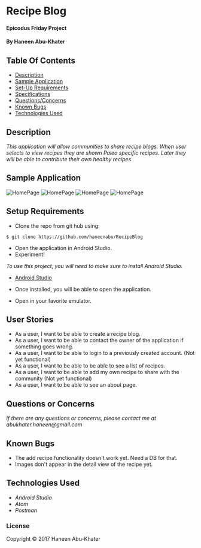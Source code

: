 # Recipe Blog

#### Epicodus Friday Project

#### By Haneen Abu-Khater

## Table Of Contents

* [Description](#description)
* [Sample Application](#view-of-application)
* [Set-Up Requirements](#setup-requirements)
* [Specifications](#specifications)
* [Questions/Concerns](#questions-or-concerns)
* [Known Bugs](#known-bugs)
* [Technologies Used](#technologies-used)

## Description

_This application will allow communities to share recipe blogs. When user selects to view recipes they are shown Paleo specific recipes. Later they will be able to contribute their own healthy recipes_


## Sample Application
![HomePage](images/homepage.png)
![HomePage](images/NavDrawer.png)
![HomePage](images/recipeList.png)
![HomePage](images/detailView.png)


## Setup Requirements
* Clone the repo from git hub using:
````
$ git clone https://github.com/haneenabu/RecipeBlog
````
* Open the application in Android Studio.
* Experiment!

_To use this project, you will need to make sure to install Android Studio._
* [Android Studio](https://developer.android.com/studio/index.html)
* Once installed, you will be able to open the application.

* Open in your favorite emulator.

## User Stories
* As a user, I want to be able to create a recipe blog.
* As a user, I want to be able to contact the owner of the application if something goes wrong.
* As a user, I want to be able to login to a previously created account. (Not yet functional)
* As a user, I want to be able to be able to see a list of recipes.
* As a user, I want to be able to add my own recipe to share with the community (Not yet functional)
* As a user, I want to be able to see an about page.


## Questions or Concerns ##
_If there are any questions or concerns, please contact me at abukhater.haneen@gmail.com_

## Known Bugs
* The add recipe functionality doesn't work yet. Need a DB for that.
* Images don't appear in the detail view of the recipe yet.


## Technologies Used

* _Android Studio_
* _Atom_
* _Postman_



### License

Copyright &copy; 2017 Haneen Abu-Khater
